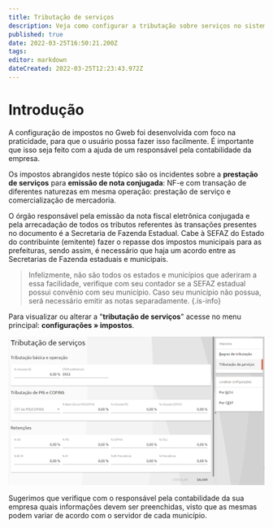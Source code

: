 ```yaml
---
title: Tributação de serviços
description: Veja como configurar a tributação sobre serviços no sistema
published: true
date: 2022-03-25T16:50:21.200Z
tags: 
editor: markdown
dateCreated: 2022-03-25T12:23:43.972Z
---
```


# Introdução

A configuração de impostos no Gweb foi desenvolvida com foco na praticidade, para que o usuário possa fazer isso facilmente.
É importante que isso seja feito com a ajuda de um responsável pela contabilidade da empresa.

Os impostos abrangidos neste tópico são os incidentes sobre a **prestação de serviços** para **emissão de nota conjugada**: NF-e com transação de diferentes naturezas em mesma operação: prestação de serviço e comercialização de mercadoria.

O órgão responsável pela emissão da nota fiscal eletrônica conjugada e pela arrecadação de todos os tributos referentes às transações presentes no documento é a Secretaria de Fazenda Estadual.
Cabe à SEFAZ do Estado do contribuinte (emitente) fazer o repasse dos impostos municipais para as prefeituras, sendo assim, é necessário que haja um acordo entre as Secretarias de Fazenda estaduais e municipais. 

> Infelizmente, não são todos os estados e municípios que aderiram a essa facilidade, verifique com seu contador se a SEFAZ estadual possui convênio com seu município. Caso seu município não possua, será necessário emitir as notas separadamente.
{.is-info}

Para visualizar ou alterar a "**tributação de serviços**" acesse no menu principal: **configurações » impostos**.

![tributação.png](/config/impostos/serviços/tributação.png)

Sugerimos que verifique com o responsável pela contabilidade da sua empresa quais informações devem ser preenchidas, visto que as mesmas podem variar de acordo com o servidor de cada município.

